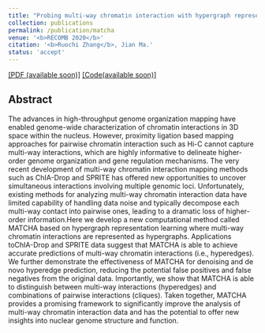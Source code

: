 ```yaml
---
title: "Probing multi-way chromatin interaction with hypergraph representation learning"
collection: publications
permalink: /publication/matcha
venue: '<b>RECOMB 2020</b>'
citation: '<b>Ruochi Zhang</b>, Jian Ma.'
status: 'accept'
---  
```

[[PDF (available soon)]]() [[Code(available soon)]]()


## Abstract
The advances in high-throughput genome organization mapping have enabled genome-wide characterization of chromatin interactions in 3D space within the nucleus.  However, proximity ligation based mapping approaches for pairwise chromatin interaction such as Hi-C cannot capture multi-way interactions, which are highly informative to delineate higher-order genome organization and gene regulation mechanisms.  The very recent development of multi-way chromatin interaction mapping methods such as ChIA-Drop and SPRITE has offered new opportunities to uncover simultaneous interactions involving multiple genomic loci. Unfortunately, existing methods for analyzing multi-way chromatin interaction data have limited capability of handling data noise and typically decompose each multi-way contact into pairwise ones, leading to a dramatic loss of higher-order information.Here we develop a new computational method called MATCHA based on hypergraph representation learning where multi-way chromatin interactions are represented as hypergraphs.   Applications toChIA-Drop and SPRITE data suggest that MATCHA is able to achieve accurate predictions of multi-way chromatin interactions (i.e., hyperedges). We further demonstrate the effectiveness of MATCHA for denoising and de novo hyperedge prediction, reducing the potential false positives and false negatives from the original data.  Importantly, we show that MATCHA is able to distinguish between multi-way interactions (hyperedges) and combinations of pairwise interactions (cliques).  Taken together, MATCHA provides a promising framework to significantly improve the analysis of multi-way chromatin interaction data and has the potential to offer new insights into nuclear genome structure and function.